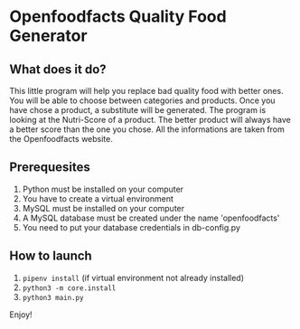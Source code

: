 # Openfoodfacts Quality Food Generator

## **What does it do?**
This little program will help you replace bad quality food with better ones.
You will be able to choose between categories and products.
Once you have chose a product, a substitute will be generated.
The program is looking at the Nutri-Score of a product.
The better product will always have a better score than the one you chose.
All the informations are taken from the Openfoodfacts website.

## **Prerequesites**
1. Python must be installed on your computer
2. You have to create a virtual environment
3. MySQL must be installed on your computer
4. A MySQL database must be created under the name 'openfoodfacts'
5. You need to put your database credentials in db-config.py

## **How to launch**
1. `pipenv install` (if virtual environment not already installed)
2. `python3 -m core.install`
3. `python3 main.py`

Enjoy!
